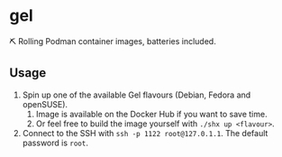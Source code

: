 # gel
⛏ Rolling Podman container images, batteries included.

## Usage
1. Spin up one of the available Gel flavours (Debian, Fedora and openSUSE).
    1. Image is available on the Docker Hub if you want to save time.
    2. Or feel free to build the image yourself with `./shx up <flavour>`.
2. Connect to the SSH with `ssh -p 1122 root@127.0.1.1`. The default password is `root`.